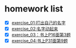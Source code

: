 # homework list
- [x] [exercise_01:打出自己的名字](https://github.com/kangjiehang/computational-physics_N2015301020076/blob/master/exercise_01.md )
- [x] [exercise_02:名字动起来](https://github.com/kangjiehang/computational-physics_N2015301020076/blob/master/exercise_02.md)
- [x] [exercise_03：书上P16面第3题](https://note.youdao.com/web/#/file/recent/markdown/WEB490a3520f0db827e502baf5884bfe1b8/)
- [x] [exercise_04:书上P31面第9题](https://note.youdao.com/web/#/file/recent/markdown/WEB691068fd22c748bb36409c82b6916b1e/)
